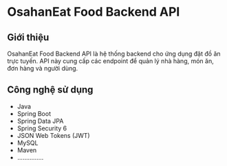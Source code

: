 # OsahanEat Food Backend API

## Giới thiệu
OsahanEat Food Backend API là hệ thống backend cho ứng dụng đặt đồ ăn trực tuyến. API này cung cấp các endpoint để quản lý nhà hàng, món ăn, đơn hàng và người dùng.

## Công nghệ sử dụng
- Java
- Spring Boot
- Spring Data JPA
- Spring Security 6
- JSON Web Tokens (JWT)
- MySQL
- Maven
- ...............

